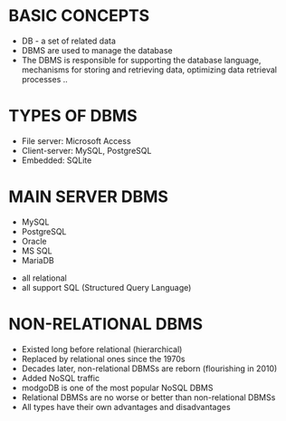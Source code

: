 # BASIC CONCEPTS
* DB - a set of related data
* DBMS are used to manage the database
* The DBMS is responsible for supporting the database language, mechanisms for storing and retrieving data, optimizing data retrieval processes ..

# TYPES OF DBMS
* File server: Microsoft Access
* Client-server: MySQL, PostgreSQL
* Embedded: SQLite

# MAIN SERVER DBMS
* MySQL
* PostgreSQL
* Oracle
* MS SQL
* MariaDB
- all relational
- all support SQL (Structured Query Language)

# NON-RELATIONAL DBMS
* Existed long before relational (hierarchical)
* Replaced by relational ones since the 1970s
* Decades later, non-relational DBMSs are reborn (flourishing in 2010)
* Added NoSQL traffic
* modgoDB is one of the most popular NoSQL DBMS
* Relational DBMSs are no worse or better than non-relational DBMSs
* All types have their own advantages and disadvantages
